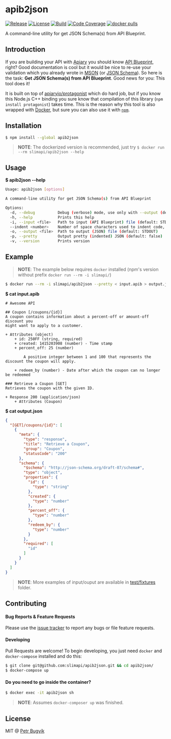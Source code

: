 # apib2json
[![Release][img-release]][link-release]
[![License][img-license]][link-license]
[![Build][img-build]][link-build]
[![Code Coverage][img-coverage]][link-coverage]
[![docker pulls][img-docker-pulls]][link-registry]

A command-line utility for get JSON Schema(s) from API Blueprint.

## Introduction

If you are building your API with [Apiary][link-apiary] you should know [API Blueprint][link-apib], right? Good documentation is cool but it would be nice to re-use your validation which you already wrote in [MSON][link-mson] (or [JSON Schema][link-json-schema]). So here is the task: **Get JSON Schema(s) from API Blueprint**. Good news for you: This tool does it!
  
It is built on top of [apiaryio/protagonist][link-protagonist] which do hard job, but if you know this Node.js C++ binding you sure know that compilation of this library (`npm install protagonist`) takes time. This is the reason why this tool is also wrapped with [Docker][link-docker], but sure you can also use it with [`npm`][link-npm].

## Installation

```bash
$ npm install --global apib2json
```

> **NOTE**: The dockerized version is recommended, just try `$ docker run --rm slimapi/apib2json --help`

## Usage

**$ apib2json --help**

```bash
Usage: apib2json [options]

A command-line utility for get JSON Schema(s) from API Blueprint

Options:
  -d, --debug          Debug (verbose) mode, use only with --output (default: false)
  -h, --help           Prints this help
  -i, --input <file>   Path to input (API Blueprint) file (default: STDIN)
  --indent <number>    Number of space characters used to indent code, use with --pretty (default: 2)
  -o, --output <file>  Path to output (JSON) file (default: STDOUT)
  -p, --pretty         Output pretty (indented) JSON (default: false)
  -v, --version        Prints version
```

## Example

> **NOTE**: The example below requires `docker` installed (npm's version without prefix `docker run --rm -i slimapi/`)

```bash
$ docker run --rm -i slimapi/apib2json --pretty < input.apib > output.json
``` 

**$ cat input.apib**
```
# Awesome API

## Coupon [/coupons/{id}]
A coupon contains information about a percent-off or amount-off discount you
might want to apply to a customer.

+ Attributes (object)
    + id: 250FF (string, required)
    + created: 1415203908 (number) - Time stamp
    + percent_off: 25 (number)

        A positive integer between 1 and 100 that represents the discount the coupon will apply.

    + redeem_by (number) - Date after which the coupon can no longer be redeemed

### Retrieve a Coupon [GET]
Retrieves the coupon with the given ID.

+ Response 200 (application/json)
    + Attributes (Coupon)
```

**$ cat output.json**
```json
{
  "[GET]/coupons/{id}": [
    {
      "meta": {
        "type": "response",
        "title": "Retrieve a Coupon",
        "group": "Coupon",
        "statusCode": "200"
      },
      "schema": {
        "$schema": "http://json-schema.org/draft-07/schema#",
        "type": "object",
        "properties": {
          "id": {
            "type": "string"
          },
          "created": {
            "type": "number"
          },
          "percent_off": {
            "type": "number"
          },
          "redeem_by": {
            "type": "number"
          }
        },
        "required": [
          "id"
        ]
      }
    }
  ]
}
```

> **NOTE**: More examples of input/ouput are available in [test/fixtures](./test/fixtures) folder.

## Contributing

#### Bug Reports & Feature Requests

Please use the [issue tracker][link-issue] to report any bugs or file feature requests.

#### Developing

Pull Requests are welcome! To begin developing, you just need `docker` and `docker-compose` installed and do this:

```bash
$ git clone git@github.com:slimapi/apib2json.git && cd apib2json/
$ docker-compose up
```

#### Do you need to go inside the container?
```bash
$ docker exec -it apib2json sh
```
> **NOTE**: Assumes `docker-composer up` was finished.

## License
MIT @ [Petr Bugyík][link-twitter]

[link-apiary]: https://apiary.io
[link-apib]: https://github.com/apiaryio/api-blueprint
[link-build]: https://github.com/slimapi/apib2json/actions
[link-coverage]: https://codecov.io/gh/slimapi/apib2json
[link-docker]: https://www.docker.com/what-docker
[link-issue]: https://github.com/slimapi/apib2json/issues
[link-json-schema]: http://json-schema.org
[link-license]: LICENSE.md
[link-microbadger]: https://microbadger.com/images/slimapi/apib2json
[link-mson]: https://github.com/apiaryio/mson
[link-npm]: https://www.npmjs.com/package/apib2json
[link-protagonist]: https://github.com/apiaryio/protagonist
[link-registry]: https://hub.docker.com/r/slimapi/apib2json
[link-release]: https://github.com/slimapi/apib2json/releases
[link-twitter]: https://twitter.com/bugyik

[img-build-status]: https://img.shields.io/travis/slimapi/apib2json/master.svg
[img-build]: https://img.shields.io/github/workflow/status/slimapi/apib2json/Continuous%20Integration/master?style=flat-square&label=Build
[img-coverage]: https://img.shields.io/codecov/c/github/slimapi/apib2json/master?style=flat-square&label=Coverage
[img-docker-pulls]: https://img.shields.io/docker/pulls/slimapi/apib2json.svg?style=flat-square&label=Docker%20Pulls
[img-license]: https://img.shields.io/github/license/slimapi/apib2json?style=flat-square&label=License&color=blue
[img-release]: https://img.shields.io/github/v/tag/slimapi/apib2json.svg?label=Release&style=flat-square
[img-version]: https://images.microbadger.com/badges/version/slimapi/apib2json.svg
